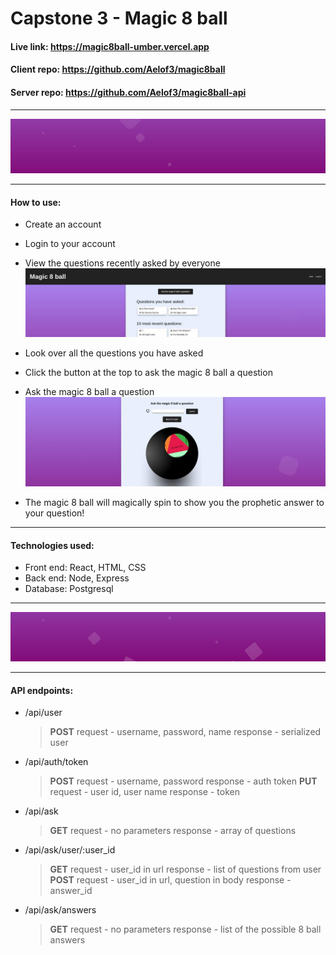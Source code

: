 # Capstone 3 - Magic 8 ball

#### Live link: https://magic8ball-umber.vercel.app  
#### Client repo: https://github.com/Aelof3/magic8ball  
#### Server repo: https://github.com/Aelof3/magic8ball-api  

___

![spacer1](static/spacer1.jpg)

___  
#### How to use:
* Create an account
* Login to your account
* View the questions recently asked by everyone
    ![dashboard](static/dashboard.jpg)

* Look over all the questions you have asked
* Click the button at the top to ask the magic 8 ball a question
* Ask the magic 8 ball a question
    ![8ball](static/ask8ball.jpg)
* The magic 8 ball will magically spin to show you the prophetic answer to your question!

___
#### Technologies used:
* Front end: React, HTML, CSS
* Back end: Node, Express
* Database: Postgresql
___
![spacer2](static/spacer2.jpg)
___
#### API endpoints:
* /api/user
    > **POST**
    > request - username, password, name
    > response - serialized user
* /api/auth/token
    > **POST**
    > request - username, password
    > response - auth token
    > **PUT**
    > request - user id, user name
    > response - token

* /api/ask
    > **GET**
    > request - no parameters
    > response - array of questions
* /api/ask/user/:user_id
    > **GET**
    > request - user_id in url
    > response - list of questions from user
    > **POST**
    > request - user_id in url, question in body
    > response - answer_id
* /api/ask/answers
    > **GET**
    > request - no parameters
    > response - list of the possible 8 ball answers